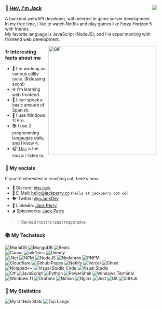 <h3>
  👋 <a href="https://jackperry.co" target="_blank noref noreferrer">Hey, I'm Jack</a>
  <img src="https://komarev.com/ghpvc/?username=jsJack&label=Profile%20views&color=c464ed&style=flat" align="right">
</h3>

A backend web/API developer, with interest in game server development.\
In my free time, I like to watch Netflix and play games like Forza Horizon 5 with friends.\
My favorite language is JavaScript (NodeJS), and I'm experimenting with frontend web development.

<img align="right" width=360px alt="GIF" src="https://media1.giphy.com/media/citBl9yPwnUOs/giphy.gif"/>

### ✨ Interesting facts about me

* 🔧 I'm working on various utility tools. (Releasing soon!)
* 🌐 I'm learning web frontend.
* 💬 I can speak a basic amount of Spanish.
* 🌟 I use Windows 11 Pro.
* 📚 I use 2 programming langauges daily, and I know 4.
* 🎧 [This](https://www.last.fm/user/JackIsNotReal) is the music I listen to.

### 📧 My socials

If you're interested in reaching out, here's how:

* 💬 Discord: [@js.jack](https://discord.com/users/324596012955992065)
* 📧 E-Mail: [hello@jackperry.co](mailto:hello@jackperry.co) (`hello at jackperry dot co`)
* 🐦 Twitter: [@jsJackDev](https://x.com/jsjackdev)
* 🤝 Linkedin: [Jack Perry](https://www.linkedin.com/in/jxckperry/)
* 🌶️ Spiceworks: [Jack-Perry](https://community.spiceworks.com/people/jack-perry)

> 💡 Ranked most to least responsive

### 📚 My Techstack
![MariaDB](https://img.shields.io/badge/MariaDB-003545?style=for-the-badge&logo=mariadb&logoColor=white)
![MongoDB](https://img.shields.io/badge/MongoDB-%234ea94b.svg?style=for-the-badge&logo=mongodb&logoColor=white)
![Redis](https://img.shields.io/badge/redis-%23DD0031.svg?style=for-the-badge&logo=redis&logoColor=white)\
![Canva](https://img.shields.io/badge/Canva-%2300C4CC.svg?style=for-the-badge&logo=Canva&logoColor=white)
![mkDocs](https://img.shields.io/badge/mkDocs-%230288D1.svg?style=for-the-badge&logo=bookstack&logoColor=white)
![Udemy](https://img.shields.io/badge/Udemy-A435F0?style=for-the-badge&logo=Udemy&logoColor=white)\
![.Net](https://img.shields.io/badge/.NET-5C2D91?style=for-the-badge&logo=.net&logoColor=white)
![NPM](https://img.shields.io/badge/NPM-%23CB3837.svg?style=for-the-badge&logo=npm&logoColor=white)
![NodeJS](https://img.shields.io/badge/node.js-6DA55F?style=for-the-badge&logo=node.js&logoColor=white)
![Nodemon](https://img.shields.io/badge/NODEMON-%23323330.svg?style=for-the-badge&logo=nodemon&logoColor=%BBDEAD)
![PNPM](https://img.shields.io/badge/pnpm-%234a4a4a.svg?style=for-the-badge&logo=pnpm&logoColor=f69220)\
![Cloudflare](https://img.shields.io/badge/Cloudflare-F38020?style=for-the-badge&logo=Cloudflare&logoColor=white)
![Github Pages](https://img.shields.io/badge/github%20pages-121013?style=for-the-badge&logo=github&logoColor=white)
![Netlify](https://img.shields.io/badge/netlify-%23000000.svg?style=for-the-badge&logo=netlify&logoColor=#00C7B7)
![Vercel](https://img.shields.io/badge/vercel-%23000000.svg?style=for-the-badge&logo=vercel&logoColor=white)
![Ghost](https://img.shields.io/badge/ghost-000?style=for-the-badge&logo=ghost&logoColor=%23F7DF1E)\
![Notepad++](https://img.shields.io/badge/Notepad++-90E59A.svg?style=for-the-badge&logo=notepad%2b%2b&logoColor=black)
![Visual Studio Code](https://img.shields.io/badge/Visual%20Studio%20Code-0078d7.svg?style=for-the-badge&logo=visual-studio-code&logoColor=white)
![Visual Studio](https://img.shields.io/badge/Visual%20Studio-5C2D91.svg?style=for-the-badge&logo=visual-studio&logoColor=white)\
![C#](https://img.shields.io/badge/c%23-%23239120.svg?style=for-the-badge&logo=c-sharp&logoColor=white)
![JavaScript](https://img.shields.io/badge/javascript-%23323330.svg?style=for-the-badge&logo=javascript&logoColor=%23F7DF1E)
![Python](https://img.shields.io/badge/python-3670A0?style=for-the-badge&logo=python&logoColor=ffdd54)
![PowerShell](https://img.shields.io/badge/PowerShell-%235391FE.svg?style=for-the-badge&logo=powershell&logoColor=white)
![Windows Terminal](https://img.shields.io/badge/Windows%20Terminal-%234D4D4D.svg?style=for-the-badge&logo=windows-terminal&logoColor=white)\
![Windows 11](https://img.shields.io/badge/Windows%2011-%230079d5.svg?style=for-the-badge&logo=Windows%2011&logoColor=white)
![Grafana](https://img.shields.io/badge/grafana-%23F46800.svg?style=for-the-badge&logo=grafana&logoColor=white)
![Notion](https://img.shields.io/badge/Notion-%23000000.svg?style=for-the-badge&logo=notion&logoColor=white)
![Nginx](https://img.shields.io/badge/nginx-%23009639.svg?style=for-the-badge&logo=nginx&logoColor=white)
![Jest](https://img.shields.io/badge/-jest-%23C21325?style=for-the-badge&logo=jest&logoColor=white)
![Git](https://img.shields.io/badge/git-%23F05033.svg?style=for-the-badge&logo=git&logoColor=white)
![GitHub](https://img.shields.io/badge/github-%23121011.svg?style=for-the-badge&logo=github&logoColor=white)

### 🔢 My Statistics
![My GitHub Stats](https://gh-stats.jackperry.co/api?username=jsJack&show_icons=true&theme=dark#gh-dark-mode-only)
![Top Langs](https://gh-stats.jackperry.co/api/top-langs/?username=jsJack&hide=lua&layout=compact&theme=dark#gh-dark-mode-only)

<!-- ![My GitHub Stats Light Mode](https://gh-stats.jackperry.co/api?username=jsJack&show_icons=true&theme=default#gh-light-mode-only) -->
<!-- ![Top Langs Light Mode](https://gh-stats.jackperry.co/api/top-langs/?username=jsJack&hide=lua&layout=compact&theme=default#gh-light-mode-only) -->
